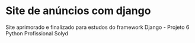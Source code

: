 # Site de anúncios com django
Site aprimorado e finalizado para estudos do framework Django - Projeto 6 Python Profissional Solyd
